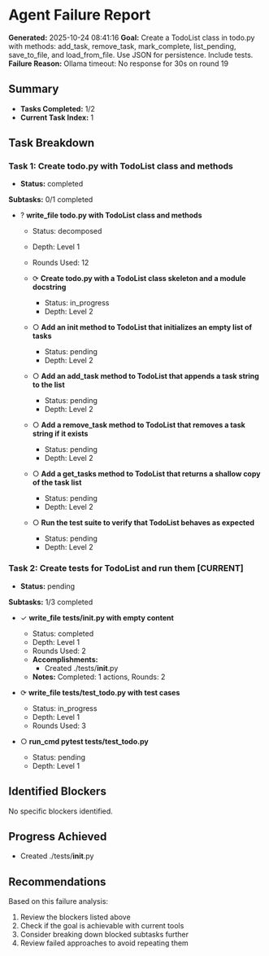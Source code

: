 # Agent Failure Report

**Generated:** 2025-10-24 08:41:16
**Goal:** Create a TodoList class in todo.py with methods: add_task, remove_task, mark_complete, list_pending, save_to_file, and load_from_file. Use JSON for persistence. Include tests.
**Failure Reason:** Ollama timeout: No response for 30s on round 19

## Summary

- **Tasks Completed:** 1/2
- **Current Task Index:** 1

## Task Breakdown

### Task 1: Create todo.py with TodoList class and methods 

- **Status:** completed

**Subtasks:** 0/1 completed

- ? **write_file todo.py with TodoList class and methods**
  - Status: decomposed
  - Depth: Level 1
  - Rounds Used: 12

  - ⟳ **Create todo.py with a TodoList class skeleton and a module docstring**
    - Status: in_progress
    - Depth: Level 2

  - ○ **Add an __init__ method to TodoList that initializes an empty list of tasks**
    - Status: pending
    - Depth: Level 2

  - ○ **Add an add_task method to TodoList that appends a task string to the list**
    - Status: pending
    - Depth: Level 2

  - ○ **Add a remove_task method to TodoList that removes a task string if it exists**
    - Status: pending
    - Depth: Level 2

  - ○ **Add a get_tasks method to TodoList that returns a shallow copy of the task list**
    - Status: pending
    - Depth: Level 2

  - ○ **Run the test suite to verify that TodoList behaves as expected**
    - Status: pending
    - Depth: Level 2


### Task 2: Create tests for TodoList and run them **[CURRENT]**

- **Status:** pending

**Subtasks:** 1/3 completed

- ✓ **write_file tests/__init__.py with empty content**
  - Status: completed
  - Depth: Level 1
  - Rounds Used: 2
  - **Accomplishments:**
    - Created ./tests/__init__.py
  - **Notes:** Completed: 1 actions, Rounds: 2

- ⟳ **write_file tests/test_todo.py with test cases**
  - Status: in_progress
  - Depth: Level 1
  - Rounds Used: 3

- ○ **run_cmd pytest tests/test_todo.py**
  - Status: pending
  - Depth: Level 1


## Identified Blockers

No specific blockers identified.

## Progress Achieved

- Created ./tests/__init__.py

## Recommendations

Based on this failure analysis:
1. Review the blockers listed above
2. Check if the goal is achievable with current tools
3. Consider breaking down blocked subtasks further
4. Review failed approaches to avoid repeating them
